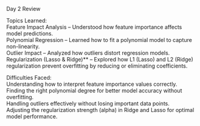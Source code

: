 Day 2 Review  

Topics Learned:  
Feature Impact Analysis – Understood how feature importance affects model predictions.  
Polynomial Regression – Learned how to fit a polynomial model to capture non-linearity.  
Outlier Impact – Analyzed how outliers distort regression models.  
Regularization (Lasso & Ridge)** – Explored how L1 (Lasso) and L2 (Ridge) regularization prevent overfitting by reducing or eliminating coefficients.  

Difficulties Faced:  
Understanding how to interpret feature importance values correctly.  
Finding the right polynomial degree for better model accuracy without overfitting.  
Handling outliers effectively without losing important data points.  
Adjusting the regularization strength (alpha) in Ridge and Lasso for optimal model performance.  
